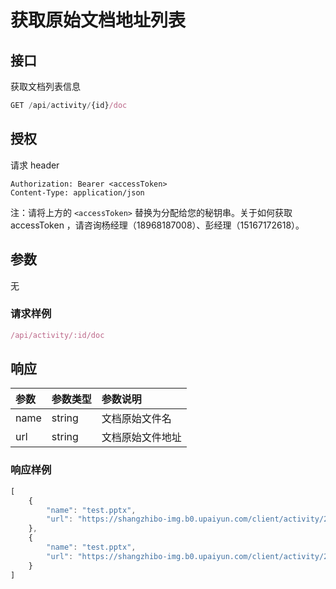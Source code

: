 # 获取原始文档地址列表

## 接口

获取文档列表信息

```javascript
GET /api/activity/{id}/doc
```

## 授权

请求 header

```http
Authorization: Bearer <accessToken>
Content-Type: application/json
```

注：请将上方的 `<accessToken>` 替换为分配给您的秘钥串。关于如何获取 accessToken ，请咨询杨经理（18968187008）、彭经理（15167172618）。

## 参数

无

### 请求样例

```javascript
/api/activity/:id/doc
```

## 响应

| 参数 | 参数类型 | 参数说明 |
| :--- | :--- | :--- |
| name | string | 文档原始文件名 |
| url | string | 文档原始文件地址 |

### 响应样例

```javascript
[
    {
        "name": "test.pptx",
        "url": "https://shangzhibo-img.b0.upaiyun.com/client/activity/2929745/doc/1555639340325/229c988d45ce0222bd5e710056a58de7.pptx"
    },
    {
        "name": "test.pptx",
        "url": "https://shangzhibo-img.b0.upaiyun.com/client/activity/2929745/doc/1555640375918/229c988d45ce0222bd5e710056a58de7.pptx"
    }
]
```

